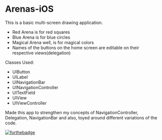 # Arenas-iOS

This is a basic multi-screen drawing application.
- Red Arena is for red squares
- Blue Arena is for blue circles
- Magical Arena well, is for magical colors
- Names of the buttons on the home screen are editable on their respective views(delegation)

Classes Used:
- UIButton 
- UILabel
- UINavigationBar
- UINavigationController
- UITextField
- UIView
- UIViewController


Made this app to strengthen my concepts of NavigationController, Delegation, NavigationBar and also, toyed around different variations of the code.

[![forthebadge](https://forthebadge.com/images/badges/made-with-swift.svg)](https://forthebadge.com)
